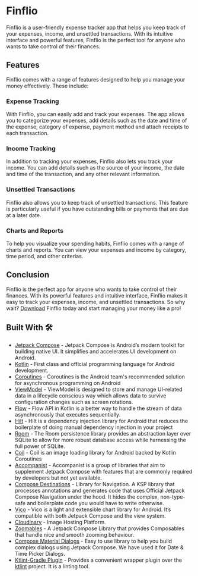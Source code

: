 # Finflio

Finflio is a user-friendly expense tracker app that helps you keep track of your expenses, income, and unsettled transactions. With its intuitive interface and powerful features, Finflio is the perfect tool for anyone who wants to take control of their finances.

## Features

Finflio comes with a range of features designed to help you manage your money effectively. These include:

### Expense Tracking

With Finflio, you can easily add and track your expenses. The app allows you to categorize your expenses, add details such as the date and time of the expense, category of expense, payment method and attach receipts to each transaction.

### Income Tracking

In addition to tracking your expenses, Finflio also lets you track your income. You can add details such as the source of your income, the date and time of the transaction, and any other relevant information.

### Unsettled Transactions

Finflio also allows you to keep track of unsettled transactions. This feature is particularly useful if you have outstanding bills or payments that are due at a later date.

### Charts and Reports

To help you visualize your spending habits, Finflio comes with a range of charts and reports. You can view your expenses and income by category, time period, and other criterias.

## Conclusion

Finflio is the perfect app for anyone who wants to take control of their finances. With its powerful features and intuitive interface, Finflio makes it easy to track your expenses, income, and unsettled transactions. So why wait? [Download](https://github.com/Dark-Knight11/Finflio/releases/download/v0.2.0/app-debug.apk) Finflio today and start managing your money like a pro!


## Built With 🛠

- [Jetpack Compose](https://developer.android.com/jetpack/compose) - Jetpack Compose is Android’s modern toolkit for building native UI. It simplifies and accelerates UI development on Android.
- [Kotlin](https://kotlinlang.org/) - First class and official programming language for Android development.
- [Coroutines](https://kotlinlang.org/docs/reference/coroutines-overview.html) - Coroutines is the Android team's recommended solution for asynchronous programming on Android
- [ViewModel](https://developer.android.com/topic/libraries/architecture/viewmodel) - ViewModel is designed to store and manage UI-related data in a lifecycle conscious way which allows data to survive configuration changes such as screen rotations.
- [Flow](https://developer.android.com/kotlin/flow) - Flow API in Kotlin is a better way to handle the stream of data asynchronously that executes sequentially.
- [Hilt](https://developer.android.com/training/dependency-injection/hilt-android) - Hilt is a dependency injection library for Android that reduces the boilerplate of doing manual dependency injection in your project
- [Room](https://developer.android.com/topic/libraries/architecture/room) - The Room persistence library provides an abstraction layer over SQLite to allow for more robust database access while harnessing the full power of SQLite.
- [Coil](https://coil-kt.github.io/coil/compose/) - Coil is an image loading library for Android backed by Kotlin Coroutines 
- [Accompanist](https://github.com/google/accompanist) - Accompanist is a group of libraries that aim to supplement Jetpack Compose with features that are commonly required by developers but not yet available.
- [Compose Destinations](https://github.com/raamcosta/compose-destinations) - Library for Navigation. A KSP library that processes annotations and generates code that uses Official Jetpack Compose Navigation under the hood. It hides the complex, non-type-safe and boilerplate code you would have to write otherwise.
- [Vico](https://github.com/patrykandpatrick/vico) - Vico is a light and extensible chart library for Android. It’s compatible with both Jetpack Compose and the view system.
- [Cloudinary](https://cloudinary.com/) - Image Hosting Platform.
- [Zoomables](https://github.com/Mr-Pine/Zoomables) - A Jetpack Compose Library that provides Composables that handle nice and smooth zooming behaviour.
- [Compose Material Dialogs](https://github.com/vanpra/compose-material-dialogs) - Easy to use library to help you build complex dialogs using Jetpack Compose. We have used it for Date & Time Picker Dialogs.
- [Ktlint-Gradle Plugin](https://github.com/JLLeitschuh/ktlint-gradle) - Provides a convenient wrapper plugin over the [ktlint](https://github.com/pinterest/ktlint) project. It is a linting tool.


